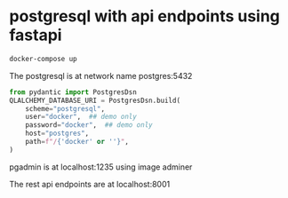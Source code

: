 # postgresql with api endpoints using fastapi

```bash
docker-compose up
```

The postgresql is at network name postgres:5432
```python
from pydantic import PostgresDsn
QLALCHEMY_DATABASE_URI = PostgresDsn.build(
    scheme="postgresql",
    user="docker",  ## demo only
    password="docker",  ## demo only
    host="postgres",
    path=f"/{'docker' or ''}",
)
```

pgadmin is at localhost:1235 using image adminer

The rest api endpoints are at localhost:8001
